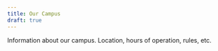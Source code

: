 ```yaml
---
title: Our Campus
draft: true
---
```


Information about our campus. Location, hours of operation, rules, etc.
